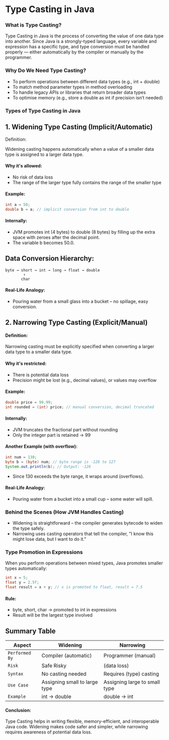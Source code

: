 # Type Casting in Java
### What is Type Casting?
Type Casting in Java is the process of converting the value of one data type into another.
Since Java is a strongly-typed language, every variable and expression has a specific type,
and type conversion must be handled properly — either automatically by the compiler or
manually by the programmer.
### Why Do We Need Type Casting?
- To perform operations between different data types (e.g., int + double)
- To match method parameter types in method overloading
- To handle legacy APIs or libraries that return broader data types
- To optimise memory (e.g., store a double as int if precision isn’t needed)

### Types of Type Casting in Java
## 1. Widening Type Casting (Implicit/Automatic)
 Definition:


Widening casting happens automatically when a value of a smaller data type is assigned to a
larger data type.
#### Why it's allowed:
- No risk of data loss
- The range of the larger type fully contains the range of the smaller type
#### Example:
```java
int a = 50;
double b = a; // implicit conversion from int to double
```
#### Internally:
- JVM promotes int (4 bytes) to double (8 bytes) by filling up the extra space with zeroes
after the decimal point.
- The variable b becomes 50.0.
## Data Conversion Hierarchy:

```
byte → short → int → long → float → double
        ↑
       char
```
#### Real-Life Analogy:
- Pouring water from a small glass into a bucket – no spillage, easy conversion.


## 2. Narrowing Type Casting (Explicit/Manual)
#### Definition:
Narrowing casting must be explicitly specified when converting a larger data type to a
smaller data type.


#### Why it's restricted:
- There is potential data loss
- Precision might be lost (e.g., decimal values), or values may overflow
#### Example:
```java
double price = 99.99;
int rounded = (int) price; // manual conversion, decimal truncated
```
#### Internally:
- JVM truncates the fractional part without rounding
- Only the integer part is retained → 99

#### Another Example (with overflow):
```java
int num = 130;
byte b = (byte) num; // byte range is -128 to 127
System.out.println(b); // Output: -126
```
- Since 130 exceeds the byte range, it wraps around (overflows).
#### Real-Life Analogy:
- Pouring water from a bucket into a small cup – some water will spill.

### Behind the Scenes (How JVM Handles Casting)
- Widening is straightforward – the compiler generates bytecode to widen the type
safely.
- Narrowing uses casting operators that tell the compiler, "I know this might lose data, but
I want to do it."

### Type Promotion in Expressions
When you perform operations between mixed types, Java promotes smaller types
automatically:
```java
int x = 5;
float y = 2.5f;
float result = x + y; // x is promoted to float, result = 7.5
```
#### Rule:
- byte, short, char → promoted to int in expressions
- Result will be the largest type involved

## Summary Table


| Aspect | Widening | Narrowing |
|---|---|---|
| `Performed By` | Compiler (automatic) | Programmer (manual) |
| `Risk` | Safe Risky | (data loss) |
| `Syntax` | No casting needed | Requires (type) casting |
| `Use Case` | Assigning small to large type | Assigning large to small type |
| `Example` | int → double | double → int |

#### Conclusion:
Type Casting helps in writing flexible, memory-efficient, and interoperable Java code.
Widening makes code safer and simpler, while narrowing requires awareness of potential
data loss.
